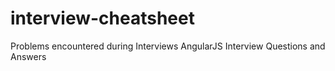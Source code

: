 # interview-cheatsheet

Problems encountered during Interviews
AngularJS Interview Questions and Answers
